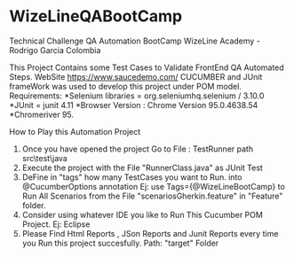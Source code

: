# WizeLineQABootCamp
Technical Challenge QA Automation BootCamp WizeLine Academy - Rodrigo Garcia Colombia 

This Project Contains some Test Cases to Validate FrontEnd QA Automated Steps. 
WebSite https://www.saucedemo.com/ 
CUCUMBER and JUnit frameWork was used to develop this project under POM model.
Requirements:
*Selenium libraries = org.seleniumhq.selenium / 3.10.0
*JUnit = junit 4.11
*Browser Version : Chrome Version 95.0.4638.54
*Chromeriver 95.

How to Play this Automation Project

1) Once you have opened the project Go to File : TestRunner path src\test\java 
2) Execute the project with the File "RunnerClass.java" as JUnit Test
3) DeFine in "tags" how many TestCases you want to Run. into @CucumberOptions annotation Ej: use Tags={@WizeLineBootCamp} to Run All Scenarios from the File "scenariosGherkin.feature" in "Feature" folder.
4) Consider using whatever IDE you like to Run This Cucumber POM Project. Ej: Eclipse
5) Please Find Html Reports , JSon Reports and Junit Reports every time you Run this project succesfully. Path: "target" Folder
